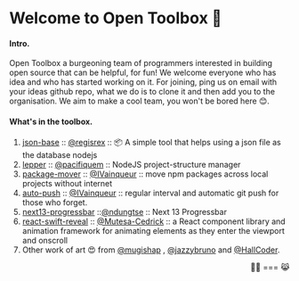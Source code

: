 # Welcome to Open Toolbox 🧰


#### Intro.
Open Toolbox a burgeoning team of programmers interested in building open source that can be helpful, for fun! We welcome everyone who has idea and who has started working on it. For joining, ping us on email with your ideas github repo, what we do is to clone it and then add you to the organisation. We aim to make a cool team, you won't be bored here 😊.

#### What's in the toolbox.

1. [json-base](https://www.npmjs.com/package/@ndzhwr/json-base) ::  [@regisrex](https://github.com/regisrex) :: 📦 A simple tool that helps using a json file as the database nodejs  
2. [lepper](https://npmjs.com/package/lepper) :: [@pacifiquem](https://github.com/pacifiquem) :: NodeJS project-structure manager
3. [package-mover](https://npmjs.com/package/package-mover) :: [@IVainqueur](https://github.com/IVainqueur) :: move npm packages across local projects without internet
4. [auto-push](https://github.com/opentoolbox-gh/auto-push) :: [@IVainqueur](https://github.com/IVainqueur) :: regular interval and automatic git push for those who forget.
5. [next13-progressbar](https://npmjs.com/package/next13-progressbar) ::[@ndungtse](https://github.com/ndungtse) :: Next 13 Progressbar
6. [react-swift-reveal](https://github.com/Mutesa-Cedric/react-swift-reveal) :: [@Mutesa-Cedrick](https://github.com/Mutesa-Cedric) :: a React component library and animation framework for animating elements as they enter the viewport and onscroll
7. Other work of art 😍 from [@mugishap](https://github.com/mugishap) , [@jazzybruno](https://github.com/jazzybruno) and [@HallCoder](https://github.com/HallCoder).

<p align="right">👨‍💻 === 😹 </p>
